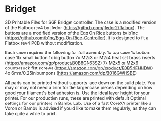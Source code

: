# Bridget
3D Printable Files for SGF Bridget controller. The case is a modified version of the Flatbox rev4 by jfedor (https://github.com/jfedor2/flatbox). The buttons are a modified version of the Egg On Rice buttons by b1nc (https://github.com/b1nc/Egg-On-Rice-Controller). It is designed to fit a Flatbox rev4 PCB without modification.

Each case requires the following for full assembly:
1x top case
1x bottom case
11x small button
1x big button
7x M2x3 or M2x4 heat set brass inserts (https://amazon.com/gp/product/B0B8GN63S2)
7x M2x5 or M2x6 countersuck flat screws (https://amazon.com/gp/product/B0B54FHHDW)
4x 6mm/0.25in bumpons (https://amazon.com/dp/B016GWHSBE)

All parts can be printed without supports face down on the build plate. You may or may not need a brim for the larger case pieces depending on how good your filament's bed adhesion is. Use the ideal layer height for your printer. For our production runs, these are printed with default Optimal settings for our printers in Bambu Lab. Use of a fast CoreXY printer like a Voron or Bambu is advised if you'd like to make them regularly, as they can take quite a while to print.
